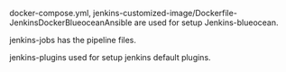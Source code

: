 docker-compose.yml, jenkins-customized-image/Dockerfile-JenkinsDockerBlueoceanAnsible are used for setup Jenkins-blueocean.

jenkins-jobs has the pipeline files.

jenkins-plugins used for setup jenkins default plugins.
